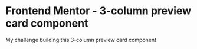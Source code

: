# Frontend Mentor - 3-column preview card component
My challenge building this 3-column preview card component 
 
